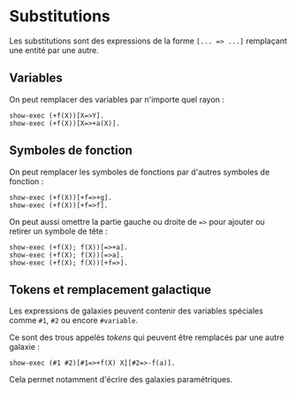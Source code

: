 # Substitutions

Les substitutions sont des expressions de la forme `[... => ...]` remplaçant
une entité par une autre.

## Variables

On peut remplacer des variables par n'importe quel rayon :

```
show-exec (+f(X))[X=>Y].
show-exec (+f(X))[X=>+a(X)].
```

## Symboles de fonction

On peut remplacer les symboles de fonctions par d'autres symboles
de fonction :

```
show-exec (+f(X))[+f=>+g].
show-exec (+f(X))[+f=>f].
```

On peut aussi omettre la partie gauche ou droite de `=>` pour ajouter
ou retirer un symbole de tête :

```
show-exec (+f(X); f(X))[=>+a].
show-exec (+f(X); f(X))[=>a].
show-exec (+f(X); f(X))[+f=>].
```

## Tokens et remplacement galactique

Les expressions de galaxies peuvent contenir des variables spéciales
comme `#1`, `#2` ou encore `#variable`.

Ce sont des trous appelés *tokens* qui peuvent être remplacés par une autre
galaxie :

```
show-exec (#1 #2)[#1=>+f(X) X][#2=>-f(a)].
```

Cela permet notamment d'écrire des galaxies paramétriques.

